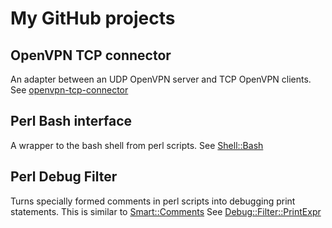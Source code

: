 # My GitHub projects

## OpenVPN TCP connector
An adapter between an UDP OpenVPN server and TCP OpenVPN clients.
See [openvpn-tcp-connector](openvpn-tcp-connector)

## Perl Bash interface
A wrapper to the bash shell from perl scripts.
See [Shell::Bash](shell-bash)

## Perl Debug Filter

Turns specially formed comments in perl scripts into debugging print statements.
This is similar to [Smart::Comments](https://metacpan.org/pod/Smart::Comments)
See [Debug::Filter::PrintExpr](debug-filter-printexpr)

